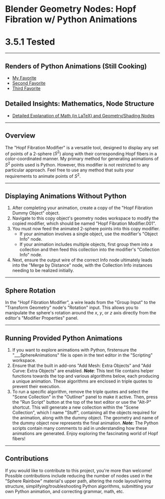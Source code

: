 # Blender Geometry Nodes: Hopf Fibration w/ Python Animations
# 3.5.1 Tested 

---

## Renders of Python Animations (Still Cooking)
* [My Favorite](https://www.overleaf.com/read/cnchjmcvnpqt)
* [Second Favorite](https://www.overleaf.com/read/cnchjmcvnpqt)
* [Third Favorite](https://www.overleaf.com/read/cnchjmcvnpqt)

## Detailed Insights: Mathematics, Node Structure
* [Detailed Explanation of Math (in LaTeX) and Geometry/Shading Nodes](https://www.overleaf.com/read/cnchjmcvnpqt)

---

## Overview
The "Hopf Fibration Modifier" is a versatile tool, designed to display any set of points of a $2$-sphere ($S^2$) along with their corresponding Hopf fibers in a color-coordinated manner. My primary method for generating animations of $S^2$ points used is Python. However, this modifier is not restricted to any particular approach. Feel free to use any method that suits your requirements to animate points of $S^2$.

---

## Displaying Animations Without Python
1. After completing your animation, create a copy of the "Hopf Fibration Dummy Object" object. 
2. Navigate to this copy object's geometry nodes workspace to modify the copied modifier, which should be named "Hopf Fibration Modifier.001". 
3. You must now feed the animated 2-sphere points into this copy modifier. 
   * If your animation involves a single object, use the modifier's "Object Info" node.
   * If your animation includes multiple objects, first group them into a collection and then feed this collection into the modifier's "Collection Info" node. 
4. Next, ensure the output wire of the correct Info node ultimately leads into the "Merge by Distance" node, with the Collection Info instances needing to be realized initially.

---

## Sphere Rotation
In the "Hopf Fibration Modifier", a wire leads from the "Group Input" to the "Transform Geometry" node's "Rotation" input. This allows you to manipulate the sphere's rotation around the $x$, $y$, or $z$ axis directly from the editor's "Modifier Properties" panel.

---

## Running Provided Python Animations
1. If you want to explore animations with Python, firstensure the "___SphereAnimations" file is open in the text editor in the "Scripting" workspace. 
2. Ensure that the built in add-ons "Add Mesh: Extra Objects" and "Add Curve: Extra Objects" are enabled. 
***Note***: This text file contains helper functions towards the top and various algorithms below, each producing a unique animation. These algorithms are enclosed in triple quotes to prevent their execution. 
3. To run a specific algorithm, remove the triple quotes and select the "Scene Collection" in the "Outliner" panel to make it active. Then, press the "Run Script" button at the top of the text editor or use the "Alt-P" shortcut. This will generate a new collection within the "Scene Collection", which I name "Stuff", containing all the objects required for the animation, along with the dummy object. The geometry and name of the dummy object now represents the final animation.
***Note***: The Python scripts contain many comments to aid in understanding how these animations are generated. Enjoy exploring the fascinating world of Hopf fibers!

---

## Contributions
If you would like to contribute to this project, you're more than welcome! Possible contributions include reducing the number of nodes used in the "Sphere Rainbow" material's upper path, altering the node layout/wiring structure, simplifying/troubleshooting Python algorithms, submitting your own Python animation, and correcting grammar, math, etc.







